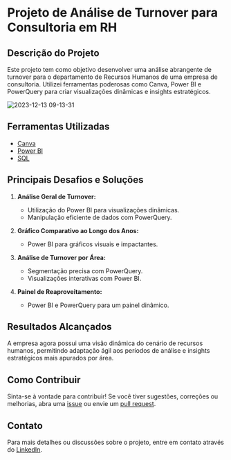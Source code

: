 # Projeto de Análise de Turnover para Consultoria em RH

## Descrição do Projeto

Este projeto tem como objetivo desenvolver uma análise abrangente de turnover para o departamento de Recursos Humanos de uma empresa de consultoria. Utilizei ferramentas poderosas como Canva, Power BI e PowerQuery para criar visualizações dinâmicas e insights estratégicos.

![2023-12-13 09-13-31](https://github.com/GleisonAmorim/AnaliseTurnover/assets/54336609/74450259-9b8b-492c-92cf-ca4694ba5b8b)


## Ferramentas Utilizadas

- [Canva](https://www.canva.com/)
- [Power BI](https://powerbi.microsoft.com/)
- [SQL](https://www.microsoft.com/en-us/sql-server)

## Principais Desafios e Soluções

1. **Análise Geral de Turnover:**
   - Utilização do Power BI para visualizações dinâmicas.
   - Manipulação eficiente de dados com PowerQuery.

2. **Gráfico Comparativo ao Longo dos Anos:**
   - Power BI para gráficos visuais e impactantes.

3. **Análise de Turnover por Área:**
   - Segmentação precisa com PowerQuery.
   - Visualizações interativas com Power BI.

4. **Painel de Reaproveitamento:**
   - Power BI e PowerQuery para um painel dinâmico.

## Resultados Alcançados

A empresa agora possui uma visão dinâmica do cenário de recursos humanos, permitindo adaptação ágil aos períodos de análise e insights estratégicos mais apurados por área.

## Como Contribuir

Sinta-se à vontade para contribuir! Se você tiver sugestões, correções ou melhorias, abra uma [issue](link_para_issues) ou envie um [pull request](link_para_pull_requests).

## Contato

Para mais detalhes ou discussões sobre o projeto, entre em contato através do [LinkedIn](link_para_seu_perfil_linkedin).


